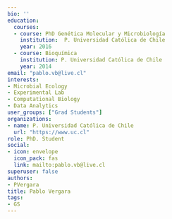```yaml
---
bio: ''
education:
  courses:
  - course: PhD Genética Molecular y Microbiología 
    institution:  P. Universidad Católica de Chile
    year: 2016
  - course: Bioquímica
    institution: P. Universidad Católica de Chile
    year: 2014
email: "pablo.vb@live.cl"
interests:
- Microbial Ecology
- Experimental Lab
- Computational Biology
- Data Analytics
user_groups: ["Grad Students"]
organizations:
- name: P. Universidad Católica de Chile
  url: "https://www.uc.cl"
role: PhD. Student
social:
- icon: envelope
  icon_pack: fas
  link: mailto:pablo.vb@live.cl
superuser: false
authors:
- PVergara
title: Pablo Vergara
tags:
- GS
---
```

